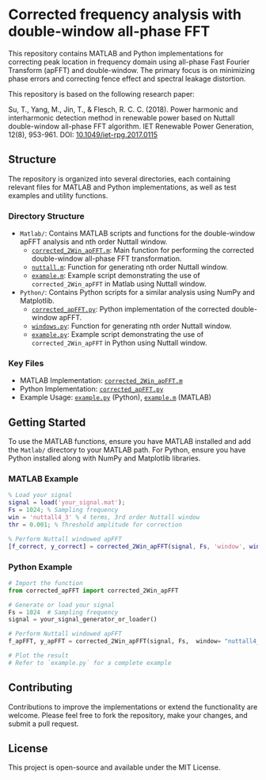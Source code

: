 # Corrected frequency analysis with double-window all-phase FFT

This repository contains MATLAB and Python implementations for correcting peak location in frequency domain using all-phase Fast Fourier Transform (apFFT) and double-window. The primary focus is on minimizing phase errors and correcting fence effect and spectral leakage distortion.

This repository is based on the following research paper:

Su, T., Yang, M., Jin, T., & Flesch, R. C. C. (2018). Power harmonic and interharmonic detection method in renewable power based on Nuttall double-window all-phase FFT algorithm. IET Renewable Power Generation, 12(8), 953-961. DOI: [10.1049/iet-rpg.2017.0115]( https://doi.org/10.1049/iet-rpg.2017.0115)

## Structure

The repository is organized into several directories, each containing relevant files for MATLAB and Python implementations, as well as test examples and utility functions.

### Directory Structure

- `Matlab/`: Contains MATLAB scripts and functions for the double-window apFFT analysis and nth order Nuttall window.
  - [`corrected_2Win_apFFT.m`](Matlab/corrected_2Win_apFFT.m): Main function for performing the corrected double-window all-phase FFT transformation.
  - [`nuttall.m`](Matlab/nuttall.m): Function for generating nth order Nuttall window.
  - [`example.m`](Matlab/example.m): Example script demonstrating the use of `corrected_2Win_apFFT` in Matlab using Nuttall window.
- `Python/`: Contains Python scripts for a similar analysis using NumPy and Matplotlib.
  - [`corrected_apFFT.py`](Python/corrected_apFFT.py): Python implementation of the corrected double-window apFFT.
  - [`windows.py`](Python/windows.py): Function for generating nth order Nuttall window.
  - [`example.py`](Python/example.py): Example script demonstrating the use of `corrected_2Win_apFFT` in Python using Nuttall window.

### Key Files

- MATLAB Implementation: [`corrected_2Win_apFFT.m`](Matlab/corrected_2Win_apFFT.m)
- Python Implementation: [`corrected_apFFT.py`](Python/corrected_apFFT.py)
- Example Usage: [`example.py`](Python/example.py) (Python), [`example.m`](Matlab/example.m) (MATLAB)

## Getting Started

To use the MATLAB functions, ensure you have MATLAB installed and add the `Matlab/` directory to your MATLAB path. For Python, ensure you have Python installed along with NumPy and Matplotlib libraries.

### MATLAB Example

```matlab
% Load your signal
signal = load('your_signal.mat');
Fs = 1024; % Sampling frequency
win = 'nuttall4_3' % 4 terms, 3rd order Nuttall window
thr = 0.001; % Threshold amplitude for correction

% Perform Nuttall windowed apFFT
[f_correct, y_correct] = corrected_2Win_apFFT(signal, Fs, 'window', win, 'thr', thr);
```

### Python Example

```python
# Import the function
from corrected_apFFT import corrected_2Win_apFFT

# Generate or load your signal
Fs = 1024  # Sampling frequency
signal = your_signal_generator_or_loader()

# Perform Nuttall windowed apFFT
f_apFFT, y_apFFT = corrected_2Win_apFFT(signal, Fs,  window= "nuttall4_3", thr=0.001)

# Plot the result
# Refer to `example.py` for a complete example
```

## Contributing
Contributions to improve the implementations or extend the functionality are welcome. Please feel free to fork the repository, make your changes, and submit a pull request.

## License
This project is open-source and available under the MIT License.
